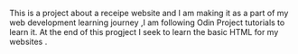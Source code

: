 This is a project about a receipe website and I am making it as a part of my web development learning journey ,I am following Odin Project tutorials to learn it.
At the end of this progject I seek to learn the basic HTML for my websites .
